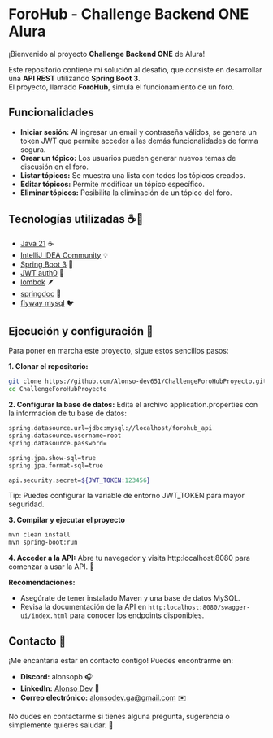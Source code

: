 # ForoHub - Challenge Backend ONE Alura  

¡Bienvenido al proyecto **Challenge Backend ONE** de Alura!  

Este repositorio contiene mi solución al desafío, que consiste en desarrollar una **API REST** utilizando **Spring Boot 3**.  
El proyecto, llamado **ForoHub**, simula el funcionamiento de un foro.  

## Funcionalidades  
- **Iniciar sesión:** Al ingresar un email y contraseña válidos, se genera un token JWT que permite acceder a las demás funcionalidades de forma segura.  
- **Crear un tópico:** Los usuarios pueden generar nuevos temas de discusión en el foro.  
- **Listar tópicos:** Se muestra una lista con todos los tópicos creados.  
- **Editar tópicos:** Permite modificar un tópico específico.  
- **Eliminar tópicos:** Posibilita la eliminación de un tópico del foro.

## Tecnologías utilizadas ☕🚀

- [Java 21](https://www.oracle.com/pe/java/technologies/downloads/) ☕
- [IntelliJ IDEA Community](https://www.jetbrains.com/es-es/idea/) 💡
- [Spring Boot 3](https://start.spring.io) 🍃
- [JWT auth0](https://github.com/auth0/java-jwt) 🔑
- [lombok](https://projectlombok.org) 🪶
- [springdoc](https://springdoc.org) 📄
- [flyway mysql](https://github.com/flyway/flyway) 🐦

## Ejecución y configuración 🚀

Para poner en marcha este proyecto, sigue estos sencillos pasos:

**1. Clonar el repositorio:**

```bash
git clone https://github.com/Alonso-dev651/ChallengeForoHubProyecto.git
cd ChallengeForoHubProyecto
```

**2. Configurar la base de datos:**
Edita el archivo application.properties con la información de tu base de datos:
```bash
spring.datasource.url=jdbc:mysql://localhost/forohub_api
spring.datasource.username=root
spring.datasource.password=

spring.jpa.show-sql=true
spring.jpa.format-sql=true

api.security.secret=${JWT_TOKEN:123456}
```
Tip: Puedes configurar la variable de entorno JWT_TOKEN para mayor seguridad.

**3. Compilar y ejecutar el proyecto**
```bash
mvn clean install
mvn spring-boot:run
```

**4. Acceder a la API:**
Abre tu navegador y visita  http:localhost:8080 para comenzar a usar la API. 🎉

**Recomendaciones:**
* Asegúrate de tener instalado Maven y una base de datos MySQL.
* Revisa la documentación de la API en `http:localhost:8080/swagger-ui/index.html` para conocer los endpoints disponibles.

## Contacto 🤝

¡Me encantaría estar en contacto contigo! Puedes encontrarme en:

* **Discord:** alonsopb 🎧
* **LinkedIn:** [Alonso Dev](https://www.linkedin.com/in/alonso-dev/) 💼
* **Correo electrónico:** [alonsodev.ga@gmail.com](mailto:alonsodev.ga@gmail.com) ✉️

No dudes en contactarme si tienes alguna pregunta, sugerencia o simplemente quieres saludar. 👋








